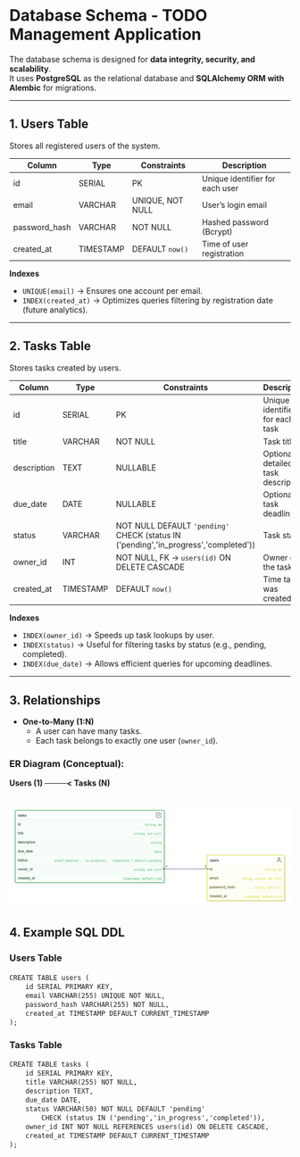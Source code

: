 # Database Schema - TODO Management Application

The database schema is designed for **data integrity, security, and scalability**.  
It uses **PostgreSQL** as the relational database and **SQLAlchemy ORM with Alembic** for migrations.

---

## 1. Users Table
Stores all registered users of the system.

| Column        | Type       | Constraints                               | Description                          |
|---------------|-----------|-------------------------------------------|--------------------------------------|
| id            | SERIAL    | PK                                        | Unique identifier for each user       |
| email         | VARCHAR   | UNIQUE, NOT NULL                          | User’s login email                    |
| password_hash | VARCHAR   | NOT NULL                                  | Hashed password (Bcrypt)              |
| created_at    | TIMESTAMP | DEFAULT `now()`                           | Time of user registration             |

**Indexes**
- `UNIQUE(email)` → Ensures one account per email.
- `INDEX(created_at)` → Optimizes queries filtering by registration date (future analytics).

---

## 2. Tasks Table
Stores tasks created by users.

| Column      | Type       | Constraints                                          | Description                           |
|-------------|-----------|------------------------------------------------------|---------------------------------------|
| id          | SERIAL    | PK                                                   | Unique identifier for each task        |
| title       | VARCHAR   | NOT NULL                                             | Task title                             |
| description | TEXT      | NULLABLE                                             | Optional detailed task description     |
| due_date    | DATE      | NULLABLE                                             | Optional task deadline                 |
| status      | VARCHAR   | NOT NULL DEFAULT `'pending'` CHECK (status IN ('pending','in_progress','completed')) | Task state |
| owner_id    | INT       | NOT NULL, FK → `users(id)` ON DELETE CASCADE         | Owner of the task                      |
| created_at  | TIMESTAMP | DEFAULT `now()`                                      | Time task was created                  |

**Indexes**
- `INDEX(owner_id)` → Speeds up task lookups by user.
- `INDEX(status)` → Useful for filtering tasks by status (e.g., pending, completed).
- `INDEX(due_date)` → Allows efficient queries for upcoming deadlines.

---

## 3. Relationships
- **One-to-Many (1:N)**  
  - A user can have many tasks.  
  - Each task belongs to exactly one user (`owner_id`).  

### ER Diagram (Conceptual):
**Users (1) ────< Tasks (N)**

![ER Diagram](image.png)
---

## 4. Example SQL DDL

### Users Table
```
CREATE TABLE users (
    id SERIAL PRIMARY KEY,
    email VARCHAR(255) UNIQUE NOT NULL,
    password_hash VARCHAR(255) NOT NULL,
    created_at TIMESTAMP DEFAULT CURRENT_TIMESTAMP
);
```
### Tasks Table
```
CREATE TABLE tasks (
    id SERIAL PRIMARY KEY,
    title VARCHAR(255) NOT NULL,
    description TEXT,
    due_date DATE,
    status VARCHAR(50) NOT NULL DEFAULT 'pending' 
        CHECK (status IN ('pending','in_progress','completed')),
    owner_id INT NOT NULL REFERENCES users(id) ON DELETE CASCADE,
    created_at TIMESTAMP DEFAULT CURRENT_TIMESTAMP
);
```
